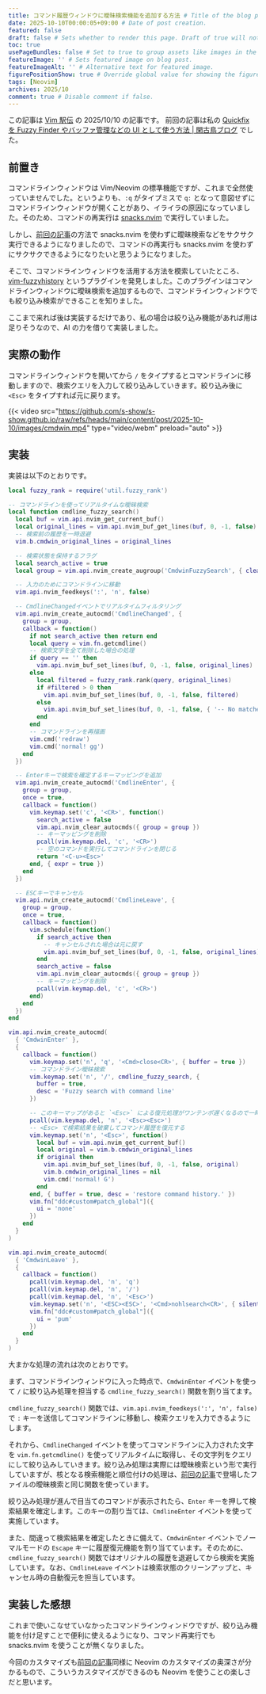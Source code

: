 ```yaml
---
title: コマンド履歴ウィンドウに曖昧検索機能を追加する方法 # Title of the blog post.
date: 2025-10-10T00:00:05+09:00 # Date of post creation.
featured: false
draft: false # Sets whether to render this page. Draft of true will not be rendered.
toc: true
usePageBundles: false # Set to true to group assets like images in the same folder as this post.
featureImage: '' # Sets featured image on blog post.
featureImageAlt: '' # Alternative text for featured image.
figurePositionShow: true # Override global value for showing the figure label.
tags: [Neovim]
archives: 2025/10
comment: true # Disable comment if false.
---
```


この記事は [Vim 駅伝](https://vim-jp.org/ekiden/) の 2025/10/10 の記事です。
前回の記事は私の [Quickfix を Fuzzy Finder やバッファ管理などの UI として使う方法 | 閑古鳥ブログ](https://kankodori-blog.com/post/2025-10-08/) でした。

## 前置き

コマンドラインウィンドウは Vim/Neovim の標準機能ですが、これまで全然使っていませんでした。というよりも、`:q` がタイプミスで `q:` となって意図せずにコマンドラインウィンドウが開くことがあり、イライラの原因になっていました。そのため、コマンドの再実行は [snacks.nvim](https://github.com/folke/snacks.nvim) で実行していました。

しかし、[前回の記事](https://kankodori-blog.com/post/2025-10-08/)の方法で snacks.nvim を使わずに曖昧検索などをサクサク実行できるようになりましたので、コマンドの再実行も snacks.nvim を使わずにサクサクできるようになりたいと思うようになりました。

そこで、コマンドラインウィンドウを活用する方法を模索していたところ、[vim-fuzzyhistory](https://github.com/kuuote/vim-fuzzyhistory) というプラグインを発見しました。このプラグインはコマンドラインウィンドウに曖昧検索を追加するもので、コマンドラインウィンドウでも絞り込み検索ができることを知りました。

ここまで来れば後は実装するだけであり、私の場合は絞り込み機能があれば用は足りそうなので、AI の力を借りて実装しました。

## 実際の動作

コマンドラインウィンドウを開いてから `/` をタイプするとコマンドラインに移動しますので、検索クエリを入力して絞り込みしていきます。絞り込み後に `<Esc>` をタイプすれば元に戻ります。

{{< video src="https://github.com/s-show/s-show.github.io/raw/refs/heads/main/content/post/2025-10-10/images/cmdwin.mp4" type="video/webm" preload="auto" >}}

## 実装

実装は以下のとおりです。

```lua
local fuzzy_rank = require('util.fuzzy_rank')

-- コマンドラインを使ってリアルタイムな曖昧検索
local function cmdline_fuzzy_search()
  local buf = vim.api.nvim_get_current_buf()
  local original_lines = vim.api.nvim_buf_get_lines(buf, 0, -1, false)
  -- 検索前の履歴を一時退避
  vim.b.cmdwin_original_lines = original_lines

  -- 検索状態を保持するフラグ
  local search_active = true
  local group = vim.api.nvim_create_augroup('CmdwinFuzzySearch', { clear = true })

  -- 入力のためにコマンドラインに移動
  vim.api.nvim_feedkeys(':', 'n', false)

  -- CmdlineChangedイベントでリアルタイムフィルタリング
  vim.api.nvim_create_autocmd('CmdlineChanged', {
    group = group,
    callback = function()
      if not search_active then return end
      local query = vim.fn.getcmdline()
      -- 検索文字を全て削除した場合の処理
      if query == '' then
        vim.api.nvim_buf_set_lines(buf, 0, -1, false, original_lines)
      else
        local filtered = fuzzy_rank.rank(query, original_lines)
        if #filtered > 0 then
          vim.api.nvim_buf_set_lines(buf, 0, -1, false, filtered)
        else
          vim.api.nvim_buf_set_lines(buf, 0, -1, false, { '-- No matches found --' })
        end
      end
      -- コマンドラインを再描画
      vim.cmd('redraw')
      vim.cmd('normal! gg')
    end
  })

  -- Enterキーで検索を確定するキーマッピングを追加
  vim.api.nvim_create_autocmd('CmdlineEnter', {
    group = group,
    once = true,
    callback = function()
      vim.keymap.set('c', '<CR>', function()
        search_active = false
        vim.api.nvim_clear_autocmds({ group = group })
        -- キーマッピングを削除
        pcall(vim.keymap.del, 'c', '<CR>')
        -- 空のコマンドを実行してコマンドラインを閉じる
        return '<C-u><Esc>'
      end, { expr = true })
    end
  })

  -- ESCキーでキャンセル
  vim.api.nvim_create_autocmd('CmdlineLeave', {
    group = group,
    once = true,
    callback = function()
      vim.schedule(function()
        if search_active then
          -- キャンセルされた場合は元に戻す
          vim.api.nvim_buf_set_lines(buf, 0, -1, false, original_lines)
        end
        search_active = false
        vim.api.nvim_clear_autocmds({ group = group })
        -- キーマッピングを削除
        pcall(vim.keymap.del, 'c', '<CR>')
      end)
    end
  })
end

vim.api.nvim_create_autocmd(
  { 'CmdwinEnter' },
  {
    callback = function()
      vim.keymap.set('n', 'q', '<Cmd>close<CR>', { buffer = true })
      -- コマンドライン曖昧検索
      vim.keymap.set('n', '/', cmdline_fuzzy_search, {
        buffer = true,
        desc = 'Fuzzy search with command line'
      })

      -- このキーマップがあると `<Esc>` による復元処理がワンテンポ遅くなるので一時的に削除する
      pcall(vim.keymap.del, 'n', '<Esc><Esc>')
      -- <Esc> で検索結果を破棄してコマンド履歴を復元する
      vim.keymap.set('n', '<Esc>', function()
        local buf = vim.api.nvim_get_current_buf()
        local original = vim.b.cmdwin_original_lines
        if original then
          vim.api.nvim_buf_set_lines(buf, 0, -1, false, original)
          vim.b.cmdwin_original_lines = nil
          vim.cmd('normal! G')
        end
      end, { buffer = true, desc = 'restore command history.' })
      vim.fn["ddc#custom#patch_global"]({
        ui = 'none'
      })
    end
  }
)

vim.api.nvim_create_autocmd(
  { 'CmdwinLeave' },
  {
    callback = function()
      pcall(vim.keymap.del, 'n', 'q')
      pcall(vim.keymap.del, 'n', '/')
      pcall(vim.keymap.del, 'n', '<Esc>')
      vim.keymap.set('n', '<ESC><ESC>', '<Cmd>nohlsearch<CR>', { silent = true })
      vim.fn["ddc#custom#patch_global"]({
        ui = 'pum'
      })
    end
  }
)
```

大まかな処理の流れは次のとおりです。

まず、コマンドラインウィンドウに入った時点で、`CmdwinEnter` イベントを使って `/` に絞り込み処理を担当する `cmdline_fuzzy_search()` 関数を割り当てます。

`cmdline_fuzzy_search()` 関数では、`vim.api.nvim_feedkeys(':', 'n', false)` で `:` キーを送信してコマンドラインに移動し、検索クエリを入力できるようにします。

それから、`CmdlineChanged` イベントを使ってコマンドラインに入力された文字を `vim.fn.getcmdline()` を使ってリアルタイムに取得し、その文字列をクエリにして絞り込みしていきます。絞り込み処理は実際には曖昧検索という形で実行していますが、核となる検索機能と順位付けの処理は、[前回の記事](https://kankodori-blog.com/post/2025-10-08/)で登場したファイルの曖昧検索と同じ関数を使っています。

絞り込み処理が進んで目当てのコマンドが表示されたら、`Enter` キーを押して検索結果を確定します。このキーの割り当ては、`CmdlineEnter` イベントを使って実施しています。

また、間違って検索結果を確定したときに備えて、`CmdwinEnter` イベントでノーマルモードの `Escape` キーに履歴復元機能を割り当てています。そのために、`cmdline_fuzzy_search()` 関数ではオリジナルの履歴を退避してから検索を実施しています。なお、`CmdlineLeave` イベントは検索状態のクリーンアップと、キャンセル時の自動復元を担当しています。

## 実装した感想

これまで使いこなせていなかったコマンドラインウィンドウですが、絞り込み機能を付け足すことで便利に使えるようになり、コマンド再実行でも snacks.nvim を使うことが無くなりました。

今回のカスタマイズも[前回の記事](https://kankodori-blog.com/post/2025-10-08/)同様に Neovim のカスタマイズの奥深さが分かるもので、こういうカスタマイズができるのも Neovim を使うことの楽しさだと思います。


